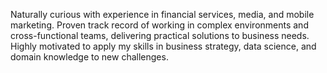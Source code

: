 Naturally curious with experience in financial services, media, and mobile marketing. Proven track record of working in complex environments and cross-functional teams, delivering practical solutions to business needs. Highly motivated to apply my skills in business strategy, data science, and domain knowledge to new challenges.
